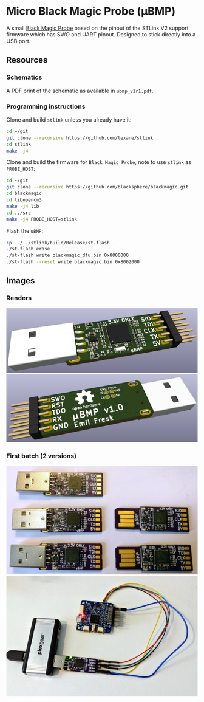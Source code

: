# Micro Black Magic Probe (µBMP)

A small [Black Magic Probe](https://github.com/blacksphere/blackmagic) based on the pinout of the STLink V2 support firmware which has SWO and UART pinout. Designed to stick directly into a USB port.

## Resources

### Schematics

A PDF print of the schematic as available in `ubmp_v1r1.pdf`.

### Programming instructions


Clone and build `stlink` unless you already have it:

```bash
cd ~/git
git clone --recursive https://github.com/texane/stlink
cd stlink
make -j4
```

Clone and build the firmware for `Black Magic Probe`, note to use `stlink` as `PROBE_HOST`:

```bash
cd ~/git
git clone --recursive https://github.com/blacksphere/blackmagic.git
cd blackmagic
cd libopencm3
make -j4 lib
cd ../src
make -j4 PROBE_HOST=stlink
```

Flash the `uBMP`:

```bash
cp ../../stlink/build/Release/st-flash .
./st-flash erase
./st-flash write blackmagic_dfu.bin 0x8000000
./st-flash --reset write blackmagic.bin 0x8002000
```

## Images

### Renders

![alt text](ubmp_v1r1_top.png "Top")
![alt text](ubmp_v1r1_bottom.png "Bottom")

### First batch (2 versions)

![alt text](ubmp_mounted.jpg "Mounted")
![alt text](ubmp_used.jpg "In use")

